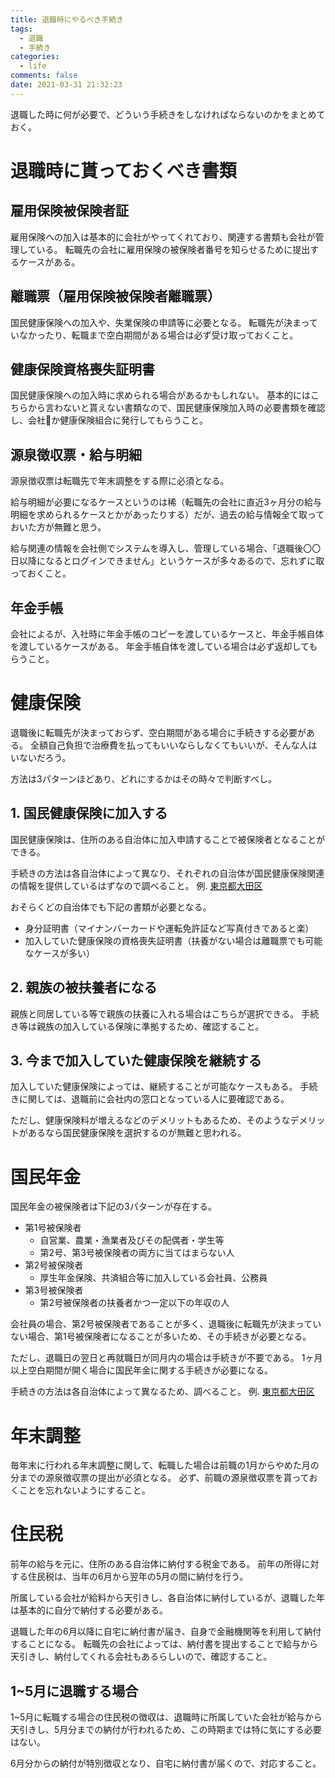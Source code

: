 ```yaml
---
title: 退職時にやるべき手続き
tags:
  - 退職
  - 手続き
categories:
  - life
comments: false
date: 2021-03-31 21:32:23
---
```



退職した時に何が必要で、どういう手続きをしなければならないのかをまとめておく。

# 退職時に貰っておくべき書類

## 雇用保険被保険者証

雇用保険への加入は基本的に会社がやってくれており、関連する書類も会社が管理している。
転職先の会社に雇用保険の被保険者番号を知らせるために提出するケースがある。

## 離職票（雇用保険被保険者離職票）

国民健康保険への加入や、失業保険の申請等に必要となる。
転職先が決まっていなかったり、転職まで空白期間がある場合は必ず受け取っておくこと。

## 健康保険資格喪失証明書

国民健康保険への加入時に求められる場合があるかもしれない。
基本的にはこちらから言わないと貰えない書類なので、国民健康保険加入時の必要書類を確認し、会社か健康保険組合に発行してもらうこと。

## 源泉徴収票・給与明細

源泉徴収票は転職先で年末調整をする際に必須となる。

給与明細が必要になるケースというのは稀（転職先の会社に直近3ヶ月分の給与明細を求められるケースとかがあったりする）だが、過去の給与情報全て取っておいた方が無難と思う。

給与関連の情報を会社側でシステムを導入し、管理している場合、「退職後〇〇日以降になるとログインできません」というケースが多々あるので、忘れずに取っておくこと。

## 年金手帳

会社によるが、入社時に年金手帳のコピーを渡しているケースと、年金手帳自体を渡しているケースがある。
年金手帳自体を渡している場合は必ず返却してもらうこと。

# 健康保険

退職後に転職先が決まっておらず、空白期間がある場合に手続きする必要がある。
全額自己負担で治療費を払ってもいいならしなくてもいいが、そんな人はいないだろう。

方法は3パターンほどあり、どれにするかはその時々で判断すべし。

## 1. 国民健康保険に加入する

国民健康保険は、住所のある自治体に加入申請することで被保険者となることができる。

手続きの方法は各自治体によって異なり、それぞれの自治体が国民健康保険関連の情報を提供しているはずなので調べること。
例. [東京都大田区](https://www.city.ota.tokyo.jp/seikatsu/kokunen/kokuho/kanyuu.html)

おそらくどの自治体でも下記の書類が必要となる。

- 身分証明書（マイナンバーカードや運転免許証など写真付きであると楽）
- 加入していた健康保険の資格喪失証明書（扶養がない場合は離職票でも可能なケースが多い）

## 2. 親族の被扶養者になる

親族と同居している等で親族の扶養に入れる場合はこちらが選択できる。
手続き等は親族の加入している保険に準拠するため、確認すること。

## 3. 今まで加入していた健康保険を継続する

加入していた健康保険によっては、継続することが可能なケースもある。
手続きに関しては、退職前に会社内の窓口となっている人に要確認である。

ただし、健康保険料が増えるなどのデメリットもあるため、そのようなデメリットがあるなら国民健康保険を選択するのが無難と思われる。

# 国民年金

国民年金の被保険者は下記の3パターンが存在する。

- 第1号被保険者
  - 自営業、農業・漁業者及びその配偶者・学生等
  - 第2号、第3号被保険者の両方に当てはまらない人
- 第2号被保険者
  - 厚生年金保険、共済組合等に加入している会社員、公務員
- 第3号被保険者
  - 第2号被保険者の扶養者かつ一定以下の年収の人

会社員の場合、第2号被保険者であることが多く、退職後に転職先が決まっていない場合、第1号被保険者になることが多いため、その手続きが必要となる。

ただし、退職日の翌日と再就職日が同月内の場合は手続きが不要である。
1ヶ月以上空白期間が開く場合に国民年金に関する手続きが必要になる。

手続きの方法は各自治体によって異なるため、調べること。
例. [東京都大田区](https://www.city.ota.tokyo.jp/faq/bunya/kokuho_nenkin/kokuminnenkin.html)

# 年末調整

毎年末に行われる年末調整に関して、転職した場合は前職の1月からやめた月の分までの源泉徴収票の提出が必須となる。
必ず、前職の源泉徴収票を貰っておくことを忘れないようにすること。

# 住民税

前年の給与を元に、住所のある自治体に納付する税金である。
前年の所得に対する住民税は、当年の6月から翌年の5月の間に納付を行う。

所属している会社が給料から天引きし、各自治体に納付しているが、退職した年は基本的に自分で納付する必要がある。

退職した年の6月以降に自宅に納付書が届き、自身で金融機関等を利用して納付することになる。
転職先の会社によっては、納付書を提出することで給与から天引きし、納付してくれる会社もあるらしいので、確認すること。

## 1~5月に退職する場合
1~5月に転職する場合の住民税の徴収は、退職時に所属していた会社が給与から天引きし、5月分までの納付が行われるため、この時期までは特に気にする必要はない。

6月分からの納付が特別徴収となり、自宅に納付書が届くので、対応すること。
